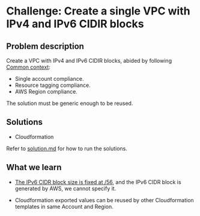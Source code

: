 # Challenge: Create a single VPC with IPv4 and IPv6 CIDIR blocks

## Problem description

Create a VPC with IPv4 and IPv6 CIDIR blocks, abided by following [Common context](/README.md#common-context):
  * Single account compliance.
  * Resource tagging compliance.
  * AWS Region compliance.

The solution must be generic enough to be reused.

## Solutions

- Cloudformation

Refer to [solution.md](/docs/solution.md) for how to run the solutions.

## What we learn

* [The IPv6 CIDR block size is fixed at /56](https://docs.aws.amazon.com/AWSCloudFormation/latest/UserGuide/aws-resource-ec2-vpccidrblock.html#:~:text=The%20IPv6%20CIDR%20block%20size%20is%20fixed%20at%20/56),
and the IPv6 CIDR block is generated by AWS, we cannot specify it.

* Cloudformation exported values can be reused by other Cloudformation templates in same Account and Region.
